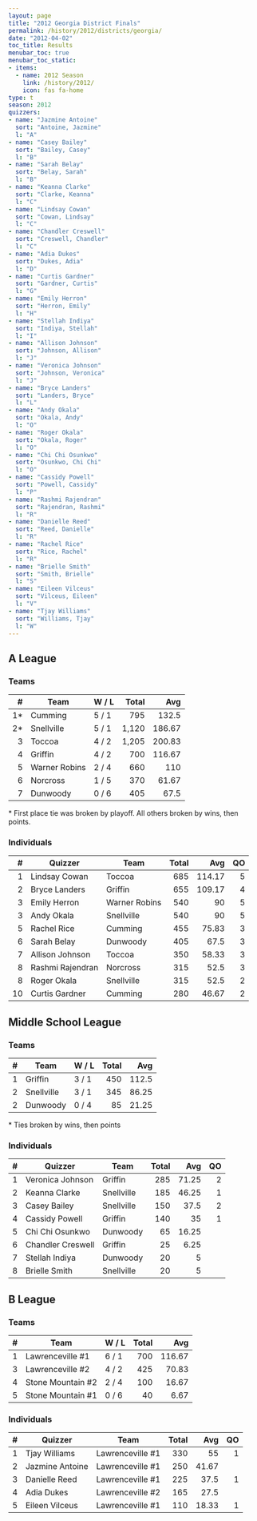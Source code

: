 ```yaml
---
layout: page
title: "2012 Georgia District Finals"
permalink: /history/2012/districts/georgia/
date: "2012-04-02"
toc_title: Results
menubar_toc: true
menubar_toc_static:
- items:
  - name: 2012 Season
    link: /history/2012/
    icon: fas fa-home
type: t
season: 2012
quizzers:
- name: "Jazmine Antoine"
  sort: "Antoine, Jazmine"
  l: "A"
- name: "Casey Bailey"
  sort: "Bailey, Casey"
  l: "B"
- name: "Sarah Belay"
  sort: "Belay, Sarah"
  l: "B"
- name: "Keanna Clarke"
  sort: "Clarke, Keanna"
  l: "C"
- name: "Lindsay Cowan"
  sort: "Cowan, Lindsay"
  l: "C"
- name: "Chandler Creswell"
  sort: "Creswell, Chandler"
  l: "C"
- name: "Adia Dukes"
  sort: "Dukes, Adia"
  l: "D"
- name: "Curtis Gardner"
  sort: "Gardner, Curtis"
  l: "G"
- name: "Emily Herron"
  sort: "Herron, Emily"
  l: "H"
- name: "Stellah Indiya"
  sort: "Indiya, Stellah"
  l: "I"
- name: "Allison Johnson"
  sort: "Johnson, Allison"
  l: "J"
- name: "Veronica Johnson"
  sort: "Johnson, Veronica"
  l: "J"
- name: "Bryce Landers"
  sort: "Landers, Bryce"
  l: "L"
- name: "Andy Okala"
  sort: "Okala, Andy"
  l: "O"
- name: "Roger Okala"
  sort: "Okala, Roger"
  l: "O"
- name: "Chi Chi Osunkwo"
  sort: "Osunkwo, Chi Chi"
  l: "O"
- name: "Cassidy Powell"
  sort: "Powell, Cassidy"
  l: "P"
- name: "Rashmi Rajendran"
  sort: "Rajendran, Rashmi"
  l: "R"
- name: "Danielle Reed"
  sort: "Reed, Danielle"
  l: "R"
- name: "Rachel Rice"
  sort: "Rice, Rachel"
  l: "R"
- name: "Brielle Smith"
  sort: "Smith, Brielle"
  l: "S"
- name: "Eileen Vilceus"
  sort: "Vilceus, Eileen"
  l: "V"
- name: "Tjay Williams"
  sort: "Williams, Tjay"
  l: "W"
---
```


## A League

### Teams

|    # | Team          | W / L | Total |    Avg |
| ---: | ------------- | ----- | ----: | -----: |
|   1* | Cumming       | 5 / 1 |   795 |  132.5 |
|   2* | Snellville    | 5 / 1 | 1,120 | 186.67 |
|    3 | Toccoa        | 4 / 2 | 1,205 | 200.83 |
|    4 | Griffin       | 4 / 2 |   700 | 116.67 |
|    5 | Warner Robins | 2 / 4 |   660 |    110 |
|    6 | Norcross      | 1 / 5 |   370 |  61.67 |
|    7 | Dunwoody      | 0 / 6 |   405 |   67.5 |

\* First place tie was broken by playoff. All others broken by wins, then points.

### Individuals

|    # | Quizzer          | Team          | Total |    Avg |   QO |
| ---: | ---------------- | ------------- | ----: | -----: | ---: |
|    1 | Lindsay Cowan    | Toccoa        |   685 | 114.17 |    5 |
|    2 | Bryce Landers    | Griffin       |   655 | 109.17 |    4 |
|    3 | Emily Herron     | Warner Robins |   540 |     90 |    5 |
|    3 | Andy Okala       | Snellville    |   540 |     90 |    5 |
|    5 | Rachel Rice      | Cumming       |   455 |  75.83 |    3 |
|    6 | Sarah Belay      | Dunwoody      |   405 |   67.5 |    3 |
|    7 | Allison Johnson  | Toccoa        |   350 |  58.33 |    3 |
|    8 | Rashmi Rajendran | Norcross      |   315 |   52.5 |    3 |
|    8 | Roger Okala      | Snellville    |   315 |   52.5 |    2 |
|   10 | Curtis Gardner   | Cumming       |   280 |  46.67 |    2 |

## Middle School League

### Teams

|    # | Team       | W / L | Total |   Avg |
| ---: | ---------- | ----- | ----: | ----: |
|    1 | Griffin    | 3 / 1 |   450 | 112.5 |
|    2 | Snellville | 3 / 1 |   345 | 86.25 |
|    2 | Dunwoody   | 0 / 4 |    85 | 21.25 |

\* Ties broken by wins, then points

### Individuals

|    # | Quizzer           | Team       | Total |   Avg |   QO |
| ---: | ----------------- | ---------- | ----: | ----: | ---: |
|    1 | Veronica Johnson  | Griffin    |   285 | 71.25 |    2 |
|    2 | Keanna Clarke     | Snellville |   185 | 46.25 |    1 |
|    3 | Casey Bailey      | Snellville |   150 |  37.5 |    2 |
|    4 | Cassidy Powell    | Griffin    |   140 |    35 |    1 |
|    5 | Chi Chi Osunkwo   | Dunwoody   |    65 | 16.25 |      |
|    6 | Chandler Creswell | Griffin    |    25 |  6.25 |      |
|    7 | Stellah Indiya    | Dunwoody   |    20 |     5 |      |
|    8 | Brielle Smith     | Snellville |    20 |     5 |      |

## B League

### Teams

|    # | Team              | W / L | Total |    Avg |
| ---: | ----------------- | ----- | ----: | -----: |
|    1 | Lawrenceville #1  | 6 / 1 |   700 | 116.67 |
|    3 | Lawrenceville #2  | 4 / 2 |   425 |  70.83 |
|    4 | Stone Mountain #2 | 2 / 4 |   100 |  16.67 |
|    5 | Stone Mountain #1 | 0 / 6 |    40 |   6.67 |

### Individuals

|    # | Quizzer         | Team             | Total |   Avg |   QO |
| ---: | --------------- | ---------------- | ----: | ----: | ---: |
|    1 | Tjay Williams   | Lawrenceville #1 |   330 |    55 |    1 |
|    2 | Jazmine Antoine | Lawrenceville #1 |   250 | 41.67 |      |
|    3 | Danielle Reed   | Lawrenceville #1 |   225 |  37.5 |    1 |
|    4 | Adia Dukes      | Lawrenceville #2 |   165 |  27.5 |      |
|    5 | Eileen Vilceus  | Lawrenceville #1 |   110 | 18.33 |    1 |